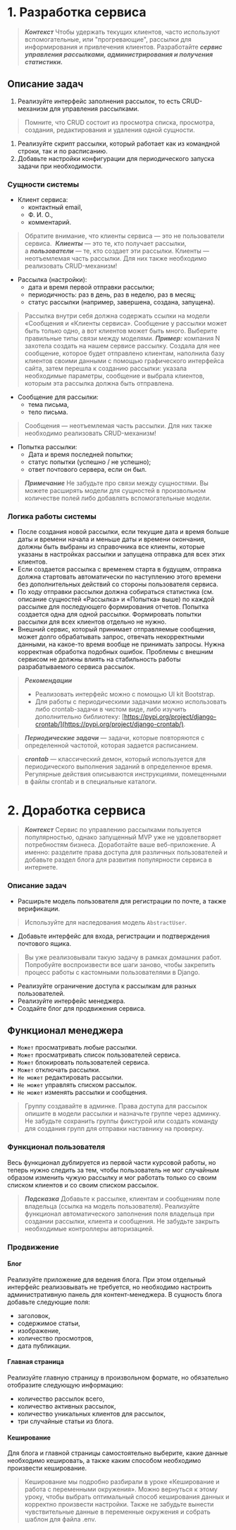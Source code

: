 # 1. Разработка сервиса
>***Контекст***
>Чтобы удержать текущих клиентов, часто используют вспомогательные, или "прогревающие", рассылки для информирования и привлечения клиентов.
>Разработайте ***сервис управления рассылками, администрирования и получения статистики.***

## Описание задач
1. Реализуйте интерфейс заполнения рассылок, то есть CRUD-механизм для управления рассылками.
>Помните, что CRUD состоит из просмотра списка, просмотра, создания, редактирования и удаления одной сущности.
1. Реализуйте скрипт рассылки, который работает как из командной строки, так и по расписанию. 
2. Добавьте настройки конфигурации для периодического запуска задачи при необходимости.
### Сущности системы
- Клиент сервиса:
	- контактный email,
	- Ф. И. О.,
	- комментарий.
>Обратите внимание, что клиенты сервиса — это не пользователи сервиса. 
>***Клиенты*** — это те, кто получает рассылки, а ***пользователи*** — те, кто создает эти рассылки.
>Клиенты — неотъемлемая часть рассылки. Для них также необходимо реализовать CRUD-механизм!

- Рассылка (настройки):
	- дата и время первой отправки рассылки;
	- периодичность: раз в день, раз в неделю, раз в месяц;
	- статус рассылки (например, завершена, создана, запущена).
>Рассылка внутри себя должна содержать ссылки на модели «Сообщения и «Клиенты сервиса». Сообщение у рассылки может быть только одно, а вот клиентов может быть много. Выберите правильные типы связи между моделями.
>***Пример:*** компания N захотела создать на нашем сервисе рассылку. Создала для нее сообщение, которое будет отправлено клиентам, наполнила базу клиентов своими данными с помощью графического интерфейса сайта, затем перешла к созданию рассылки: указала необходимые параметры, сообщение и выбрала клиентов, которым эта рассылка должна быть отправлена.

- Сообщение для рассылки:
	- тема письма,
	- тело письма.
>Сообщения — неотъемлемая часть рассылки. Для них также необходимо реализовать CRUD-механизм!

- Попытка рассылки:
	- Дата и время последней попытки;
	- статус попытки (успешно / не успешно);
	- ответ почтового сервера, если он был.
>***Примечание***
>Не забудьте про связи между сущностями. Вы можете расширять модели для сущностей в произвольном количестве полей либо добавлять вспомогательные модели.
### Логика работы системы
- После создания новой рассылки, если текущие дата и время больше даты и времени начала и меньше даты и времени окончания, должны быть выбраны из справочника все клиенты, которые указаны в настройках рассылки и запущена отправка для всех этих клиентов.
- Если создается рассылка с временем старта в будущем, отправка должна стартовать автоматически по наступлению этого времени без дополнительных действий со стороны пользователя сервиса.
- По ходу отправки рассылки должна собираться статистика (см. описание сущностей «Рассылка» и «Попытка» выше) по каждой рассылке для последующего формирования отчетов. Попытка создается одна для одной рассылки. Формировать попытки рассылки для всех клиентов отдельно не нужно.
- Внешний сервис, который принимает отправляемые сообщения, может долго обрабатывать запрос, отвечать некорректными данными, на какое-то время вообще не принимать запросы. Нужна корректная обработка подобных ошибок. Проблемы с внешним сервисом не должны влиять на стабильность работы разрабатываемого сервиса рассылок.
>***Рекомендации***
>- Реализовать интерфейс можно с помощью UI kit Bootstrap.
>- Для работы с периодическими задачами можно использовать либо crontab-задачи в чистом виде, либо изучить дополнительно библиотеку: [https://pypi.org/project/django-crontab/](https://pypi.org/project/django-crontab/).

>***Периодические задачи*** — задачи, которые повторяются с определенной частотой, которая задается расписанием.

>***crontab*** — классический демон, который используется для периодического выполнения заданий в определенное время. Регулярные действия описываются инструкциями, помещенными в файлы crontab и в специальные каталоги.

# 2. Доработка сервиса
>***Контекст***
>Сервис по управлению рассылками пользуется популярностью, однако запущенный MVP уже не удовлетворяет потребностям бизнеса.
>Доработайте ваше веб-приложение. А именно: разделите права доступа для различных пользователей и добавьте раздел блога для развития популярности сервиса в интернете.

### Описание задач
- Расширьте модель пользователя для регистрации по почте, а также верификации.
>Используйте для наследования модель `AbstractUser`.
- Добавьте интерфейс для входа, регистрации и подтверждения почтового ящика.
>Вы уже реализовывали такую задачу в рамках домашних работ. Попробуйте воспроизвести все шаги заново, чтобы закрепить процесс работы с кастомными пользователями в Django.
- Реализуйте ограничение доступа к рассылкам для разных пользователей.
- Реализуйте интерфейс менеджера.
- Создайте блог для продвижения сервиса.
## Функционал менеджера
- `Может` просматривать любые рассылки.
- `Может` просматривать список пользователей сервиса.
- `Может` блокировать пользователей сервиса.
- `Может` отключать рассылки.
- `Не может` редактировать рассылки.
- `Не может` управлять списком рассылок.
- `Не может` изменять рассылки и сообщения.
>Группу создавайте в админке. Права доступа для рассылок опишите в модели рассылки и назначьте группе через админку. Не забудьте сохранить группы фикстурой или создать команду для создания групп для отправки наставнику на проверку.
### Функционал пользователя
Весь функционал дублируется из первой части курсовой работы, но теперь нужно следить за тем, чтобы пользователь не мог случайным образом изменить чужую рассылку и мог работать только со своим списком клиентов и со своим списком рассылок.
>***Подсказка***
>Добавьте к рассылке, клиентам и сообщениям поле владельца (ссылка на модель пользователя). Реализуйте функционал автоматического заполнения поля владельца при создании рассылки, клиента и сообщения.
>Не забудьте закрыть необходимые контроллеры авторизацией.

### Продвижение
#### Блог
Реализуйте приложение для ведения блога. При этом отдельный интерфейс реализовывать не требуется, но необходимо настроить административную панель для контент-менеджера.
В сущность блога добавьте следующие поля:
- заголовок,
- содержимое статьи,
- изображение,
- количество просмотров,
- дата публикации.
#### Главная страница
Реализуйте главную страницу в произвольном формате, но обязательно отобразите следующую информацию:
- количество рассылок всего,
- количество активных рассылок,
- количество уникальных клиентов для рассылок,
- три случайные статьи из блога.
#### Кеширование
Для блога и главной страницы самостоятельно выберите, какие данные необходимо кешировать, а также каким способом необходимо произвести кеширование.
>Кеширование мы подробно разбирали в уроке «Кеширование и работа с переменными окружения». Можно вернуться к этому уроку, чтобы выбрать оптимальный способ кеширования данных и корректно произвести настройки.
>Также не забудьте вынести чувствительные данные в переменные окружения и собрать шаблон для файла .env.

